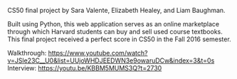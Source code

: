 CS50 final project by Sara Valente, Elizabeth Healey, and Liam Baughman.

Built using Python, this web application serves as an online marketplace through which Harvard students can buy and sell used course textbooks. This final project received a perfect score in CS50 in the Fall 2016 semester.

Walkthrough: https://www.youtube.com/watch?v=JSle23C__U0&list=UUjoWHDJEEDWN3e9owaruDCw&index=3&t=0s
Interview: https://youtu.be/KBBM5MUMS3Q?t=2730
